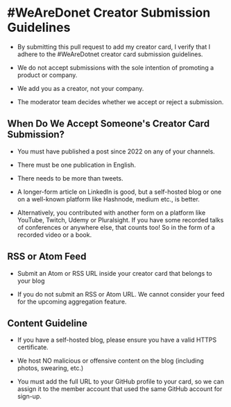# #WeAreDonet Creator Submission Guidelines

* By submitting this pull request to add my creator card, I verify that I adhere to the #WeAreDotnet creator card submission guidelines.

* We do not accept submissions with the sole intention of promoting a product or company.

* We add you as a creator, not your company. 

* The moderator team decides whether we accept or reject a submission.

## When Do We Accept Someone's Creator Card Submission? 

* You must have published a post since 2022 on any of your channels. 

* There must be one publication in English. 

* There needs to be more than tweets. 

* A longer-form article on LinkedIn is good, but a self-hosted blog or one on a well-known platform like Hashnode, medium etc., is better. 

* Alternatively, you contributed with another form on a platform like YouTube, Twitch, Udemy or Pluralsight. If you have some recorded talks of conferences or anywhere else, that counts too! So in the form of a recorded video or a book. 

## RSS or Atom Feed 

* Submit an Atom or RSS URL inside your creator card that belongs to your blog 

* If you do not submit an RSS or Atom URL. We cannot consider your feed for the upcoming aggregation feature. 

## Content Guideline 

* If you have a self-hosted blog, please ensure you have a valid HTTPS certificate. 

* We host NO malicious or offensive content on the blog (including photos, swearing, etc.)

* You must add the full URL to your GitHub profile to your card, so we can assign it to the member account that used the same GitHub account for sign-up.
